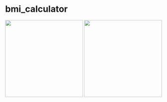 # bmi_calculator

<p float="left">
<img src="https://user-images.githubusercontent.com/62503851/119572572-a03fc580-bdbb-11eb-9864-e28d014fa51e.png" width="250" >
<img src="https://user-images.githubusercontent.com/62503851/119572585-a46be300-bdbb-11eb-8221-36ca285ecad7.png" width="250">

<p>
